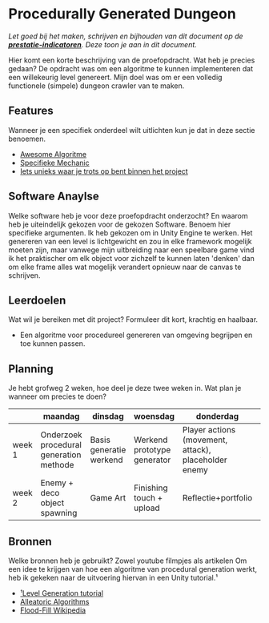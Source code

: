 # Procedurally Generated Dungeon
*Let goed bij het maken, schrijven en bijhouden van dit document op de **[prestatie-indicatoren](https://drive.google.com/drive/folders/1y8l0Zr4E8b6gYJui_pSzQaoWr-gEr6JN?usp=sharing)**. Deze toon je aan in dit document.*

Hier komt een korte beschrijving van de proefopdracht. Wat heb je precies gedaan? 
De opdracht was om een algoritme te kunnen implementeren dat een willekeurig level genereert.
Mijn doel was om er een volledig functionele (simpele) dungeon crawler van te maken.

## Features
Wanneer je een specifiek onderdeel wilt uitlichten kun je dat in deze sectie benoemen.

- [Awesome Algoritme](link)
- [Specifieke Mechanic](link)
- [Iets unieks waar je trots op bent binnen het project](link)

## Software Anaylse 
Welke software heb je voor deze proefopdracht onderzocht? En waarom heb je uiteindelijk gekozen voor de gekozen Software. Benoem hier specifieke argumenten.
Ik heb gekozen om in Unity Engine te werken.
Het genereren van een level is lichtgewicht en zou in elke framework mogelijk moeten zijn, maar vanwege mijn uitbreiding naar een speelbare game vind ik het praktischer om elk object voor zichzelf te kunnen laten 'denken' dan om elke frame alles wat mogelijk verandert opnieuw naar de canvas te schrijven.

## Leerdoelen 
Wat wil je bereiken met dit project? Formuleer dit kort, krachtig en haalbaar.
- Een algoritme voor procedureel genereren van omgeving begrijpen en toe kunnen passen.

## Planning 
Je hebt grofweg 2 weken, hoe deel je deze twee weken in. Wat plan je wanneer om precies te doen?

| | maandag | dinsdag | woensdag | donderdag | vrijdag |
| --- | --- | --- | --- | --- | --- |
|week 1 |Onderzoek procedural generation methode|Basis generatie werkend|Werkend prototype generator|Player actions (movement, attack), placeholder enemy|Enemy AI|
|week 2 |Enemy + deco object spawning|Game Art|Finishing touch + upload|Reflectie+portfolio|Portfolio|

## Bronnen
Welke bronnen heb je gebruikt? Zowel youtube filmpjes als artikelen
Om een idee te krijgen van hoe een algoritme van procedural generation werkt, heb ik gekeken naar de uitvoering hiervan in een Unity tutorial.¹

- [¹Level Generation tutorial](https://youtu.be/wnoLaui3uO4)
- [Alleatoric Algorithms](link)
- [Flood-Fill Wikipedia](link)
